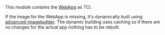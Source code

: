 This module contains the [WebApp](../tci-webapp/) as TCI.

If the image for the WebApp is missing, it's dynamically built using [advanced-imagebuilder](https://github.com/xdev-software/testcontainers-advanced-imagebuilder/).
The dynamic building uses caching so if there are no changes for the actual app nothing has to be rebuilt.
